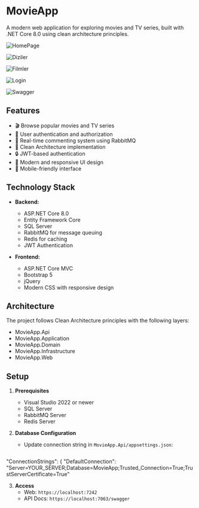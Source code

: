 # MovieApp

A modern web application for exploring movies and TV series, built with .NET Core 8.0 using clean architecture principles.

![HomePage](https://github.com/user-attachments/assets/a81beef8-19d1-4785-a061-7579d70c71b8)

![Diziler](https://github.com/user-attachments/assets/8ec583f6-d831-4baf-bb80-8bfbebf1a52a)

![Filmler](https://github.com/user-attachments/assets/c4abc1cd-1f76-4003-b170-1e49cac34988)

![Login](https://github.com/user-attachments/assets/1260385e-c0df-4ce5-ba84-8c1173d16bd8)

![Swagger](https://github.com/user-attachments/assets/2c84e97e-447c-4a0e-b400-1bf26e5bc5b9)


## Features

- 🎬 Browse popular movies and TV series
- 👥 User authentication and authorization
- 💬 Real-time commenting system using RabbitMQ
- 🎯 Clean Architecture implementation
- 🔒 JWT-based authentication
- 🎨 Modern and responsive UI design
- 📱 Mobile-friendly interface

## Technology Stack

- **Backend:**
  - ASP.NET Core 8.0
  - Entity Framework Core
  - SQL Server
  - RabbitMQ for message queuing
  - Redis for caching
  - JWT Authentication

- **Frontend:**
  - ASP.NET Core MVC
  - Bootstrap 5
  - jQuery
  - Modern CSS with responsive design

## Architecture

The project follows Clean Architecture principles with the following layers:
- MovieApp.Api
- MovieApp.Application
- MovieApp.Domain
- MovieApp.Infrastructure
- MovieApp.Web

## Setup

1. **Prerequisites**
   - Visual Studio 2022 or newer
   - SQL Server
   - RabbitMQ Server
   - Redis Server
     
2. **Database Configuration**

   - Update connection string in `MovieApp.Api/appsettings.json`:

   ```json

  "ConnectionStrings": {
     "DefaultConnection": "Server=YOUR_SERVER;Database=MovieApp;Trusted_Connection=True;TrustServerCertificate=True"

3. **Access**
   - Web: `https://localhost:7242`
   - API Docs: `https://localhost:7063/swagger`
